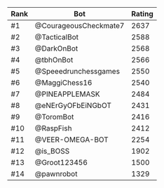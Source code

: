 Rank|Bot|Rating
---|---|---
#1|@CourageousCheckmate7|2637
#2|@TacticalBot|2588
#3|@DarkOnBot|2568
#4|@tbhOnBot|2566
#5|@Speeedrunchessgames|2550
#6|@MaggiChess16|2540
#7|@PINEAPPLEMASK|2484
#8|@eNErGyOFbEiNGbOT|2431
#9|@ToromBot|2416
#10|@RaspFish|2412
#11|@VEER-OMEGA-BOT|2254
#12|@is_BOSS|1902
#13|@Groot123456|1500
#14|@pawnrobot|1329
